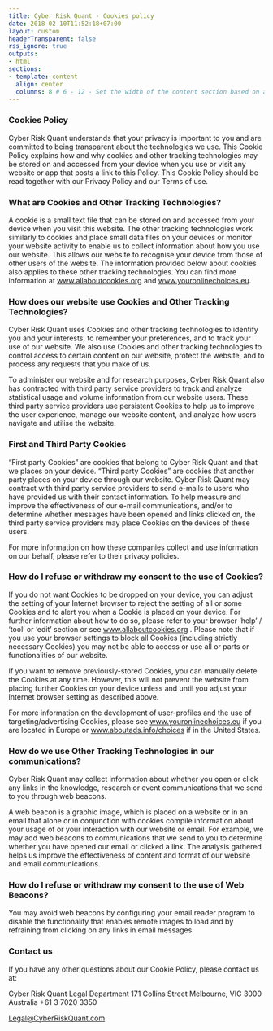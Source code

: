 ```yaml
---
title: Cyber Risk Quant - Cookies policy
date: 2018-02-10T11:52:18+07:00
layout: custom
headerTransparent: false
rss_ignore: true
outputs:
- html
sections:
- template: content
  align: center
  columns: 8 # 6 - 12 - Set the width of the content section based on a 12 column grid
---
```

### Cookies Policy

Cyber Risk Quant understands that your privacy is important to you and are committed to being transparent about the technologies we use. This Cookie Policy explains how and why cookies and other tracking technologies may be stored on and accessed from your device when you use or visit any website or app that posts a link to this Policy. This Cookie Policy should be read together with our Privacy Policy and our Terms of use.

### What are Cookies and Other Tracking Technologies?

A cookie is a small text file that can be stored on and accessed from your device when you visit this website. The other tracking technologies work similarly to cookies and place small data files on your devices or monitor your website activity to enable us to collect information about how you use our website. This allows our website to recognise your device from those of other users of the website. The information provided below about cookies also applies to these other tracking technologies. You can find more information at www.allaboutcookies.org and www.youronlinechoices.eu.

### How does our website use Cookies and Other Tracking Technologies?

Cyber Risk Quant uses Cookies and other tracking technologies to identify you and your interests, to remember your preferences, and to track your use of our website. We also use Cookies and other tracking technologies to control access to certain content on our website, protect the website, and to process any requests that you make of us.

To administer our website and for research purposes, Cyber Risk Quant also has contracted with third party service providers to track and analyze statistical usage and volume information from our website users. These third party service providers use persistent Cookies to help us to improve the user experience, manage our website content, and analyze how users navigate and utilise the website.

### First and Third Party Cookies

“First party Cookies” are cookies that belong to Cyber Risk Quant and that we places on your device. “Third party Cookies” are cookies that another party places on your device through our website. Cyber Risk Quant may contract with third party service providers to send e-mails to users who have provided us with their contact information. To help measure and improve the effectiveness of our e-mail communications, and/or to determine whether messages have been opened and links clicked on, the third party service providers may place Cookies on the devices of these users.

For more information on how these companies collect and use information on our behalf, please refer to their privacy policies. 

### How do I refuse or withdraw my consent to the use of Cookies?

If you do not want Cookies to be dropped on your device, you can adjust the setting of your Internet browser to reject the setting of all or some Cookies and to alert you when a Cookie is placed on your device. For further information about how to do so, please refer to your browser ‘help’ / ‘tool’ or ‘edit’ section or see www.allaboutcookies.org . Please note that if you use your browser settings to block all Cookies (including strictly necessary Cookies) you may not be able to access or use all or parts or functionalities of our website.

If you want to remove previously-stored Cookies, you can manually delete the Cookies at any time. However, this will not prevent the website from placing further Cookies on your device unless and until you adjust your Internet browser setting as described above.

For more information on the development of user-profiles and the use of targeting/advertising Cookies, please see www.youronlinechoices.eu if you are located in Europe or www.aboutads.info/choices if in the United States.

### How do we use Other Tracking Technologies in our communications?

Cyber Risk Quant may collect information about whether you open or click any links in the knowledge, research or event communications that we send to you through web beacons.

A web beacon is a graphic image, which is placed on a website or in an email that alone or in conjunction with cookies compile information about your usage of or your interaction with our website or email. For example, we may add web beacons to communications that we send to you to determine whether you have opened our email or clicked a link. The analysis gathered helps us improve the effectiveness of content and format of our website and email communications.

### How do I refuse or withdraw my consent to the use of Web Beacons?

You may avoid web beacons by configuring your email reader program to disable the functionality that enables remote images to load and by refraining from clicking on any links in email messages.

### Contact us

If you have any other questions about our Cookie Policy, please contact us at:

Cyber Risk Quant 
Legal Department
171 Collins Street
Melbourne, VIC 3000
Australia
+61 3 7020 3350

Legal@CyberRiskQuant.com

